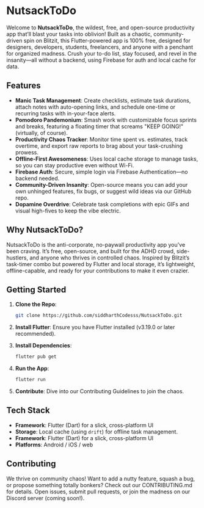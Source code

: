 # NutsackToDo

Welcome to **NutsackToDo**, the wildest, free, and open-source productivity app that’ll blast your tasks into oblivion! Built as a chaotic, community-driven spin on Blitzit, this Flutter-powered app is 100% free, designed for designers, developers, students, freelancers, and anyone with a penchant for organized madness. Crush your to-do list, stay focused, and revel in the insanity—all without a backend, using Firebase for auth and local cache for data.

## Features
- **Manic Task Management**: Create checklists, estimate task durations, attach notes with auto-opening links, and schedule one-time or recurring tasks with in-your-face alerts.
- **Pomodoro Pandemonium**: Smash work with customizable focus sprints and breaks, featuring a floating timer that screams "KEEP GOING!" (virtually, of course).
- **Productivity Chaos Tracker**: Monitor time spent vs. estimates, track overtime, and export raw reports to brag about your task-crushing prowess.
- **Offline-First Awesomeness**: Uses local cache storage to manage tasks, so you can stay productive even without Wi-Fi.
- **Firebase Auth**: Secure, simple login via Firebase Authentication—no backend needed.
- **Community-Driven Insanity**: Open-source means you can add your own unhinged features, fix bugs, or suggest wild ideas via our GitHub repo.
- **Dopamine Overdrive**: Celebrate task completions with epic GIFs and visual high-fives to keep the vibe electric.

## Why NutsackToDo?
NutsackToDo is the anti-corporate, no-paywall productivity app you’ve been craving. It’s free, open-source, and built for the ADHD crowd, side-hustlers, and anyone who thrives in controlled chaos. Inspired by Blitzit’s task-timer combo but powered by Flutter and local storage, it’s lightweight, offline-capable, and ready for your contributions to make it even crazier.

## Getting Started
1. **Clone the Repo**:
   ```bash
   git clone https://github.com/siddharthCodesss/NutsackToDo.git

2. **Install Flutter**: Ensure you have Flutter installed (v3.19.0 or later recommended).

3. **Install Dependencies**:
   ```bash
   flutter pub get

4. **Run the App**:
   ```bash
   flutter run

5. **Contribute**: Dive into our Contributing Guidelines to join the chaos.

## Tech Stack
- **Framework**: Flutter (Dart) for a slick, cross-platform UI
- **Storage**: Local cache (using `drift`) for offline task management.
- **Framework**: Flutter (Dart) for a slick, cross-platform UI
- **Platforms**: Android / iOS / web

## Contributing
We thrive on community chaos! Want to add a nutty feature, squash a bug, or propose something totally bonkers? Check out our CONTRIBUTING.md for details. Open issues, submit pull requests, or join the madness on our Discord server (coming soon!).